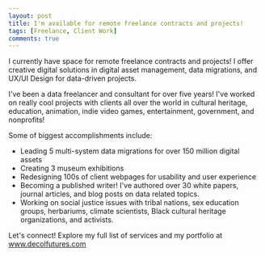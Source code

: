 ```yaml
---
layout: post
title: I'm available for remote freelance contracts and projects!
tags: [Freelance, Client Work]
comments: true
---
```

I currently have space for remote freelance contracts and projects! I offer creative digital solutions in digital asset management, data migrations, and UX/UI Design for data-driven projects. 

I've been a data freelancer and consultant for over five years! I've worked on really cool projects with clients all over the world in cultural heritage, education, animation, indie video games, entertainment, government, and nonprofits! 

Some of biggest accomplishments include:
- Leading 5 multi-system data migrations for over 150 million digital assets
- Creating 3 museum exhibitions
- Redesigning 100s of client webpages for usability and user experience
- Becoming a published writer! I've authored over 30 white papers, journal articles, and blog posts on data related topics.
- Working on social justice issues with tribal nations, sex education groups, herbariums, climate scientists, Black cultural heritage organizations, and activists.

Let's connect! Explore my full list of services and my portfolio at www.decolfutures.com
